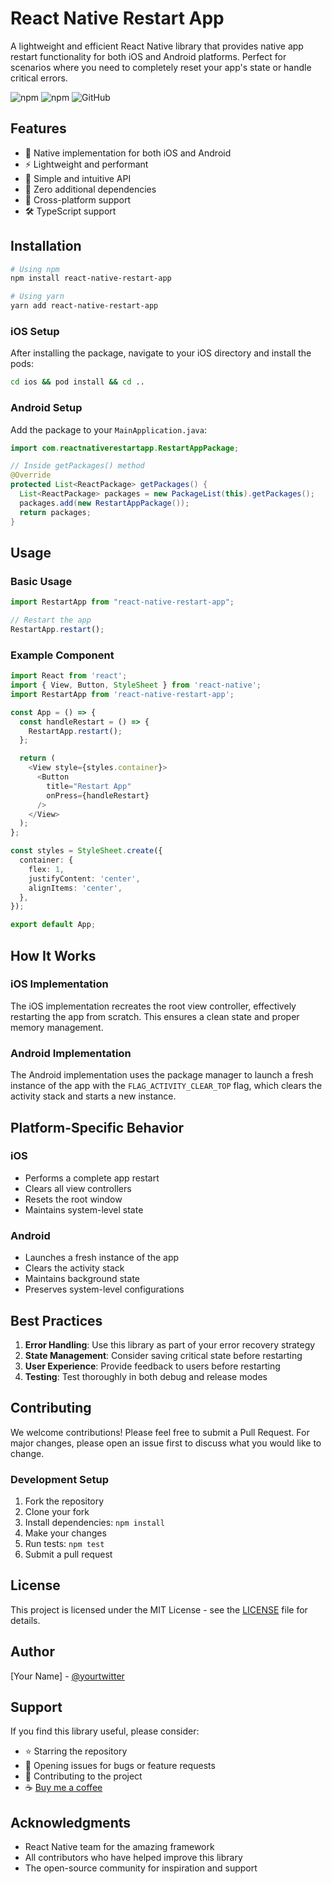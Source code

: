 # React Native Restart App

A lightweight and efficient React Native library that provides native app restart functionality for both iOS and Android platforms. Perfect for scenarios where you need to completely reset your app's state or handle critical errors.

![npm](https://img.shields.io/npm/v/react-native-restart-app)
![npm](https://img.shields.io/npm/dm/react-native-restart-app)
![GitHub](https://img.shields.io/github/license/yourusername/react-native-restart-app)

## Features

- 🔄 Native implementation for both iOS and Android
- ⚡️ Lightweight and performant
- 🎯 Simple and intuitive API
- 🔧 Zero additional dependencies
- 📱 Cross-platform support
- 🛠 TypeScript support

## Installation

```bash
# Using npm
npm install react-native-restart-app

# Using yarn
yarn add react-native-restart-app
```

### iOS Setup

After installing the package, navigate to your iOS directory and install the pods:

```bash
cd ios && pod install && cd ..
```

### Android Setup

Add the package to your `MainApplication.java`:

```java
import com.reactnativerestartapp.RestartAppPackage;

// Inside getPackages() method
@Override
protected List<ReactPackage> getPackages() {
  List<ReactPackage> packages = new PackageList(this).getPackages();
  packages.add(new RestartAppPackage());
  return packages;
}
```

## Usage

### Basic Usage

```typescript
import RestartApp from "react-native-restart-app";

// Restart the app
RestartApp.restart();
```

### Example Component

```typescript
import React from 'react';
import { View, Button, StyleSheet } from 'react-native';
import RestartApp from 'react-native-restart-app';

const App = () => {
  const handleRestart = () => {
    RestartApp.restart();
  };

  return (
    <View style={styles.container}>
      <Button
        title="Restart App"
        onPress={handleRestart}
      />
    </View>
  );
};

const styles = StyleSheet.create({
  container: {
    flex: 1,
    justifyContent: 'center',
    alignItems: 'center',
  },
});

export default App;
```

## How It Works

### iOS Implementation

The iOS implementation recreates the root view controller, effectively restarting the app from scratch. This ensures a clean state and proper memory management.

### Android Implementation

The Android implementation uses the package manager to launch a fresh instance of the app with the `FLAG_ACTIVITY_CLEAR_TOP` flag, which clears the activity stack and starts a new instance.

## Platform-Specific Behavior

### iOS

- Performs a complete app restart
- Clears all view controllers
- Resets the root window
- Maintains system-level state

### Android

- Launches a fresh instance of the app
- Clears the activity stack
- Maintains background state
- Preserves system-level configurations

## Best Practices

1. **Error Handling**: Use this library as part of your error recovery strategy
2. **State Management**: Consider saving critical state before restarting
3. **User Experience**: Provide feedback to users before restarting
4. **Testing**: Test thoroughly in both debug and release modes

## Contributing

We welcome contributions! Please feel free to submit a Pull Request. For major changes, please open an issue first to discuss what you would like to change.

### Development Setup

1. Fork the repository
2. Clone your fork
3. Install dependencies: `npm install`
4. Make your changes
5. Run tests: `npm test`
6. Submit a pull request

## License

This project is licensed under the MIT License - see the [LICENSE](LICENSE) file for details.

## Author

[Your Name] - [@yourtwitter](https://twitter.com/yourtwitter)

## Support

If you find this library useful, please consider:

- ⭐️ Starring the repository
- 📝 Opening issues for bugs or feature requests
- 💪 Contributing to the project
- ☕️ [Buy me a coffee](https://buymeacoffee.com/yourusername)

## Acknowledgments

- React Native team for the amazing framework
- All contributors who have helped improve this library
- The open-source community for inspiration and support

